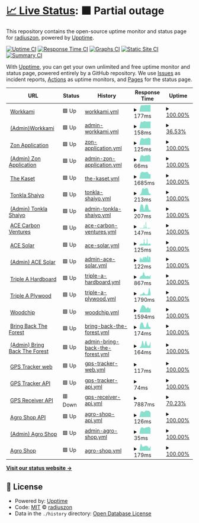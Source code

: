# [📈 Live Status](https://radiuszon.github.io/upptime/): <!--live status--> **🟧 Partial outage**

This repository contains the open-source uptime monitor and status page for [radiuszon](https://radiuszon.github.io/upptime/), powered by [Upptime](https://github.com/upptime/upptime).

[![Uptime CI](https://github.com/radiuszon/upptime/workflows/Uptime%20CI/badge.svg)](https://github.com/radiuszon/upptime/actions?query=workflow%3A%22Uptime+CI%22)
[![Response Time CI](https://github.com/radiuszon/upptime/workflows/Response%20Time%20CI/badge.svg)](https://github.com/radiuszon/upptime/actions?query=workflow%3A%22Response+Time+CI%22)
[![Graphs CI](https://github.com/radiuszon/upptime/workflows/Graphs%20CI/badge.svg)](https://github.com/radiuszon/upptime/actions?query=workflow%3A%22Graphs+CI%22)
[![Static Site CI](https://github.com/radiuszon/upptime/workflows/Static%20Site%20CI/badge.svg)](https://github.com/radiuszon/upptime/actions?query=workflow%3A%22Static+Site+CI%22)
[![Summary CI](https://github.com/radiuszon/upptime/workflows/Summary%20CI/badge.svg)](https://github.com/radiuszon/upptime/actions?query=workflow%3A%22Summary+CI%22)

With [Upptime](https://upptime.js.org), you can get your own unlimited and free uptime monitor and status page, powered entirely by a GitHub repository. We use [Issues](https://github.com/radiuszon/upptime/issues) as incident reports, [Actions](https://github.com/radiuszon/upptime/actions) as uptime monitors, and [Pages](https://demo.upptime.js.org) for the status page.

<!--start: status pages-->
<!-- This summary is generated by Upptime (https://github.com/upptime/upptime) -->
<!-- Do not edit this manually, your changes will be overwritten -->
<!-- prettier-ignore -->
| URL | Status | History | Response Time | Uptime |
| --- | ------ | ------- | ------------- | ------ |
| <img alt="" src="https://www.workkami.com/favicon.ico" height="13"> [Workkami](https://www.workkami.com) | 🟩 Up | [workkami.yml](https://github.com/radiuszon/upptime/commits/HEAD/history/workkami.yml) | <details><summary><img alt="Response time graph" src="./graphs/workkami/response-time-week.png" height="20"> 177ms</summary><br><a href="https://radiuszon.github.io/upptime/history/workkami"><img alt="Response time 308" src="https://img.shields.io/endpoint?url=https%3A%2F%2Fraw.githubusercontent.com%2Fradiuszon%2Fupptime%2FHEAD%2Fapi%2Fworkkami%2Fresponse-time.json"></a><br><a href="https://radiuszon.github.io/upptime/history/workkami"><img alt="24-hour response time 213" src="https://img.shields.io/endpoint?url=https%3A%2F%2Fraw.githubusercontent.com%2Fradiuszon%2Fupptime%2FHEAD%2Fapi%2Fworkkami%2Fresponse-time-day.json"></a><br><a href="https://radiuszon.github.io/upptime/history/workkami"><img alt="7-day response time 177" src="https://img.shields.io/endpoint?url=https%3A%2F%2Fraw.githubusercontent.com%2Fradiuszon%2Fupptime%2FHEAD%2Fapi%2Fworkkami%2Fresponse-time-week.json"></a><br><a href="https://radiuszon.github.io/upptime/history/workkami"><img alt="30-day response time 461" src="https://img.shields.io/endpoint?url=https%3A%2F%2Fraw.githubusercontent.com%2Fradiuszon%2Fupptime%2FHEAD%2Fapi%2Fworkkami%2Fresponse-time-month.json"></a><br><a href="https://radiuszon.github.io/upptime/history/workkami"><img alt="1-year response time 307" src="https://img.shields.io/endpoint?url=https%3A%2F%2Fraw.githubusercontent.com%2Fradiuszon%2Fupptime%2FHEAD%2Fapi%2Fworkkami%2Fresponse-time-year.json"></a></details> | <details><summary><a href="https://radiuszon.github.io/upptime/history/workkami">100.00%</a></summary><a href="https://radiuszon.github.io/upptime/history/workkami"><img alt="All-time uptime 99.96%" src="https://img.shields.io/endpoint?url=https%3A%2F%2Fraw.githubusercontent.com%2Fradiuszon%2Fupptime%2FHEAD%2Fapi%2Fworkkami%2Fuptime.json"></a><br><a href="https://radiuszon.github.io/upptime/history/workkami"><img alt="24-hour uptime 100.00%" src="https://img.shields.io/endpoint?url=https%3A%2F%2Fraw.githubusercontent.com%2Fradiuszon%2Fupptime%2FHEAD%2Fapi%2Fworkkami%2Fuptime-day.json"></a><br><a href="https://radiuszon.github.io/upptime/history/workkami"><img alt="7-day uptime 100.00%" src="https://img.shields.io/endpoint?url=https%3A%2F%2Fraw.githubusercontent.com%2Fradiuszon%2Fupptime%2FHEAD%2Fapi%2Fworkkami%2Fuptime-week.json"></a><br><a href="https://radiuszon.github.io/upptime/history/workkami"><img alt="30-day uptime 99.46%" src="https://img.shields.io/endpoint?url=https%3A%2F%2Fraw.githubusercontent.com%2Fradiuszon%2Fupptime%2FHEAD%2Fapi%2Fworkkami%2Fuptime-month.json"></a><br><a href="https://radiuszon.github.io/upptime/history/workkami"><img alt="1-year uptime 99.95%" src="https://img.shields.io/endpoint?url=https%3A%2F%2Fraw.githubusercontent.com%2Fradiuszon%2Fupptime%2FHEAD%2Fapi%2Fworkkami%2Fuptime-year.json"></a></details>
| <img alt="" src="http://www.google.com/s2/favicons?domain=https://admin.workkami.com" height="13"> [(Admin)Workkami](https://admin.workkami.com) | 🟩 Up | [admin-workkami.yml](https://github.com/radiuszon/upptime/commits/HEAD/history/admin-workkami.yml) | <details><summary><img alt="Response time graph" src="./graphs/admin-workkami/response-time-week.png" height="20"> 158ms</summary><br><a href="https://radiuszon.github.io/upptime/history/admin-workkami"><img alt="Response time 256" src="https://img.shields.io/endpoint?url=https%3A%2F%2Fraw.githubusercontent.com%2Fradiuszon%2Fupptime%2FHEAD%2Fapi%2Fadmin-workkami%2Fresponse-time.json"></a><br><a href="https://radiuszon.github.io/upptime/history/admin-workkami"><img alt="24-hour response time 119" src="https://img.shields.io/endpoint?url=https%3A%2F%2Fraw.githubusercontent.com%2Fradiuszon%2Fupptime%2FHEAD%2Fapi%2Fadmin-workkami%2Fresponse-time-day.json"></a><br><a href="https://radiuszon.github.io/upptime/history/admin-workkami"><img alt="7-day response time 158" src="https://img.shields.io/endpoint?url=https%3A%2F%2Fraw.githubusercontent.com%2Fradiuszon%2Fupptime%2FHEAD%2Fapi%2Fadmin-workkami%2Fresponse-time-week.json"></a><br><a href="https://radiuszon.github.io/upptime/history/admin-workkami"><img alt="30-day response time 688" src="https://img.shields.io/endpoint?url=https%3A%2F%2Fraw.githubusercontent.com%2Fradiuszon%2Fupptime%2FHEAD%2Fapi%2Fadmin-workkami%2Fresponse-time-month.json"></a><br><a href="https://radiuszon.github.io/upptime/history/admin-workkami"><img alt="1-year response time 256" src="https://img.shields.io/endpoint?url=https%3A%2F%2Fraw.githubusercontent.com%2Fradiuszon%2Fupptime%2FHEAD%2Fapi%2Fadmin-workkami%2Fresponse-time-year.json"></a></details> | <details><summary><a href="https://radiuszon.github.io/upptime/history/admin-workkami">36.53%</a></summary><a href="https://radiuszon.github.io/upptime/history/admin-workkami"><img alt="All-time uptime 92.94%" src="https://img.shields.io/endpoint?url=https%3A%2F%2Fraw.githubusercontent.com%2Fradiuszon%2Fupptime%2FHEAD%2Fapi%2Fadmin-workkami%2Fuptime.json"></a><br><a href="https://radiuszon.github.io/upptime/history/admin-workkami"><img alt="24-hour uptime 100.00%" src="https://img.shields.io/endpoint?url=https%3A%2F%2Fraw.githubusercontent.com%2Fradiuszon%2Fupptime%2FHEAD%2Fapi%2Fadmin-workkami%2Fuptime-day.json"></a><br><a href="https://radiuszon.github.io/upptime/history/admin-workkami"><img alt="7-day uptime 36.53%" src="https://img.shields.io/endpoint?url=https%3A%2F%2Fraw.githubusercontent.com%2Fradiuszon%2Fupptime%2FHEAD%2Fapi%2Fadmin-workkami%2Fuptime-week.json"></a><br><a href="https://radiuszon.github.io/upptime/history/admin-workkami"><img alt="30-day uptime 57.40%" src="https://img.shields.io/endpoint?url=https%3A%2F%2Fraw.githubusercontent.com%2Fradiuszon%2Fupptime%2FHEAD%2Fapi%2Fadmin-workkami%2Fuptime-month.json"></a><br><a href="https://radiuszon.github.io/upptime/history/admin-workkami"><img alt="1-year uptime 92.94%" src="https://img.shields.io/endpoint?url=https%3A%2F%2Fraw.githubusercontent.com%2Fradiuszon%2Fupptime%2FHEAD%2Fapi%2Fadmin-workkami%2Fuptime-year.json"></a></details>
| <img alt="" src="https://www.zonapplication.com/favicon.ico" height="13"> [Zon Application](https://www.zonapplication.com) | 🟩 Up | [zon-application.yml](https://github.com/radiuszon/upptime/commits/HEAD/history/zon-application.yml) | <details><summary><img alt="Response time graph" src="./graphs/zon-application/response-time-week.png" height="20"> 125ms</summary><br><a href="https://radiuszon.github.io/upptime/history/zon-application"><img alt="Response time 620" src="https://img.shields.io/endpoint?url=https%3A%2F%2Fraw.githubusercontent.com%2Fradiuszon%2Fupptime%2FHEAD%2Fapi%2Fzon-application%2Fresponse-time.json"></a><br><a href="https://radiuszon.github.io/upptime/history/zon-application"><img alt="24-hour response time 124" src="https://img.shields.io/endpoint?url=https%3A%2F%2Fraw.githubusercontent.com%2Fradiuszon%2Fupptime%2FHEAD%2Fapi%2Fzon-application%2Fresponse-time-day.json"></a><br><a href="https://radiuszon.github.io/upptime/history/zon-application"><img alt="7-day response time 125" src="https://img.shields.io/endpoint?url=https%3A%2F%2Fraw.githubusercontent.com%2Fradiuszon%2Fupptime%2FHEAD%2Fapi%2Fzon-application%2Fresponse-time-week.json"></a><br><a href="https://radiuszon.github.io/upptime/history/zon-application"><img alt="30-day response time 127" src="https://img.shields.io/endpoint?url=https%3A%2F%2Fraw.githubusercontent.com%2Fradiuszon%2Fupptime%2FHEAD%2Fapi%2Fzon-application%2Fresponse-time-month.json"></a><br><a href="https://radiuszon.github.io/upptime/history/zon-application"><img alt="1-year response time 590" src="https://img.shields.io/endpoint?url=https%3A%2F%2Fraw.githubusercontent.com%2Fradiuszon%2Fupptime%2FHEAD%2Fapi%2Fzon-application%2Fresponse-time-year.json"></a></details> | <details><summary><a href="https://radiuszon.github.io/upptime/history/zon-application">100.00%</a></summary><a href="https://radiuszon.github.io/upptime/history/zon-application"><img alt="All-time uptime 98.20%" src="https://img.shields.io/endpoint?url=https%3A%2F%2Fraw.githubusercontent.com%2Fradiuszon%2Fupptime%2FHEAD%2Fapi%2Fzon-application%2Fuptime.json"></a><br><a href="https://radiuszon.github.io/upptime/history/zon-application"><img alt="24-hour uptime 100.00%" src="https://img.shields.io/endpoint?url=https%3A%2F%2Fraw.githubusercontent.com%2Fradiuszon%2Fupptime%2FHEAD%2Fapi%2Fzon-application%2Fuptime-day.json"></a><br><a href="https://radiuszon.github.io/upptime/history/zon-application"><img alt="7-day uptime 100.00%" src="https://img.shields.io/endpoint?url=https%3A%2F%2Fraw.githubusercontent.com%2Fradiuszon%2Fupptime%2FHEAD%2Fapi%2Fzon-application%2Fuptime-week.json"></a><br><a href="https://radiuszon.github.io/upptime/history/zon-application"><img alt="30-day uptime 100.00%" src="https://img.shields.io/endpoint?url=https%3A%2F%2Fraw.githubusercontent.com%2Fradiuszon%2Fupptime%2FHEAD%2Fapi%2Fzon-application%2Fuptime-month.json"></a><br><a href="https://radiuszon.github.io/upptime/history/zon-application"><img alt="1-year uptime 98.08%" src="https://img.shields.io/endpoint?url=https%3A%2F%2Fraw.githubusercontent.com%2Fradiuszon%2Fupptime%2FHEAD%2Fapi%2Fzon-application%2Fuptime-year.json"></a></details>
| <img alt="" src="http://www.google.com/s2/favicons?domain=https://www.zonapplication.com//admin" height="13"> [(Admin) Zon Application](https://www.zonapplication.com/admin) | 🟩 Up | [admin-zon-application.yml](https://github.com/radiuszon/upptime/commits/HEAD/history/admin-zon-application.yml) | <details><summary><img alt="Response time graph" src="./graphs/admin-zon-application/response-time-week.png" height="20"> 66ms</summary><br><a href="https://radiuszon.github.io/upptime/history/admin-zon-application"><img alt="Response time 181" src="https://img.shields.io/endpoint?url=https%3A%2F%2Fraw.githubusercontent.com%2Fradiuszon%2Fupptime%2FHEAD%2Fapi%2Fadmin-zon-application%2Fresponse-time.json"></a><br><a href="https://radiuszon.github.io/upptime/history/admin-zon-application"><img alt="24-hour response time 65" src="https://img.shields.io/endpoint?url=https%3A%2F%2Fraw.githubusercontent.com%2Fradiuszon%2Fupptime%2FHEAD%2Fapi%2Fadmin-zon-application%2Fresponse-time-day.json"></a><br><a href="https://radiuszon.github.io/upptime/history/admin-zon-application"><img alt="7-day response time 66" src="https://img.shields.io/endpoint?url=https%3A%2F%2Fraw.githubusercontent.com%2Fradiuszon%2Fupptime%2FHEAD%2Fapi%2Fadmin-zon-application%2Fresponse-time-week.json"></a><br><a href="https://radiuszon.github.io/upptime/history/admin-zon-application"><img alt="30-day response time 68" src="https://img.shields.io/endpoint?url=https%3A%2F%2Fraw.githubusercontent.com%2Fradiuszon%2Fupptime%2FHEAD%2Fapi%2Fadmin-zon-application%2Fresponse-time-month.json"></a><br><a href="https://radiuszon.github.io/upptime/history/admin-zon-application"><img alt="1-year response time 181" src="https://img.shields.io/endpoint?url=https%3A%2F%2Fraw.githubusercontent.com%2Fradiuszon%2Fupptime%2FHEAD%2Fapi%2Fadmin-zon-application%2Fresponse-time-year.json"></a></details> | <details><summary><a href="https://radiuszon.github.io/upptime/history/admin-zon-application">100.00%</a></summary><a href="https://radiuszon.github.io/upptime/history/admin-zon-application"><img alt="All-time uptime 99.99%" src="https://img.shields.io/endpoint?url=https%3A%2F%2Fraw.githubusercontent.com%2Fradiuszon%2Fupptime%2FHEAD%2Fapi%2Fadmin-zon-application%2Fuptime.json"></a><br><a href="https://radiuszon.github.io/upptime/history/admin-zon-application"><img alt="24-hour uptime 100.00%" src="https://img.shields.io/endpoint?url=https%3A%2F%2Fraw.githubusercontent.com%2Fradiuszon%2Fupptime%2FHEAD%2Fapi%2Fadmin-zon-application%2Fuptime-day.json"></a><br><a href="https://radiuszon.github.io/upptime/history/admin-zon-application"><img alt="7-day uptime 100.00%" src="https://img.shields.io/endpoint?url=https%3A%2F%2Fraw.githubusercontent.com%2Fradiuszon%2Fupptime%2FHEAD%2Fapi%2Fadmin-zon-application%2Fuptime-week.json"></a><br><a href="https://radiuszon.github.io/upptime/history/admin-zon-application"><img alt="30-day uptime 100.00%" src="https://img.shields.io/endpoint?url=https%3A%2F%2Fraw.githubusercontent.com%2Fradiuszon%2Fupptime%2FHEAD%2Fapi%2Fadmin-zon-application%2Fuptime-month.json"></a><br><a href="https://radiuszon.github.io/upptime/history/admin-zon-application"><img alt="1-year uptime 99.99%" src="https://img.shields.io/endpoint?url=https%3A%2F%2Fraw.githubusercontent.com%2Fradiuszon%2Fupptime%2FHEAD%2Fapi%2Fadmin-zon-application%2Fuptime-year.json"></a></details>
| <img alt="" src="http://www.google.com/s2/favicons?domain=https://www.thekaset.com" height="13"> [The Kaset](https://www.thekaset.com) | 🟩 Up | [the-kaset.yml](https://github.com/radiuszon/upptime/commits/HEAD/history/the-kaset.yml) | <details><summary><img alt="Response time graph" src="./graphs/the-kaset/response-time-week.png" height="20"> 1685ms</summary><br><a href="https://radiuszon.github.io/upptime/history/the-kaset"><img alt="Response time 1227" src="https://img.shields.io/endpoint?url=https%3A%2F%2Fraw.githubusercontent.com%2Fradiuszon%2Fupptime%2FHEAD%2Fapi%2Fthe-kaset%2Fresponse-time.json"></a><br><a href="https://radiuszon.github.io/upptime/history/the-kaset"><img alt="24-hour response time 1592" src="https://img.shields.io/endpoint?url=https%3A%2F%2Fraw.githubusercontent.com%2Fradiuszon%2Fupptime%2FHEAD%2Fapi%2Fthe-kaset%2Fresponse-time-day.json"></a><br><a href="https://radiuszon.github.io/upptime/history/the-kaset"><img alt="7-day response time 1685" src="https://img.shields.io/endpoint?url=https%3A%2F%2Fraw.githubusercontent.com%2Fradiuszon%2Fupptime%2FHEAD%2Fapi%2Fthe-kaset%2Fresponse-time-week.json"></a><br><a href="https://radiuszon.github.io/upptime/history/the-kaset"><img alt="30-day response time 1781" src="https://img.shields.io/endpoint?url=https%3A%2F%2Fraw.githubusercontent.com%2Fradiuszon%2Fupptime%2FHEAD%2Fapi%2Fthe-kaset%2Fresponse-time-month.json"></a><br><a href="https://radiuszon.github.io/upptime/history/the-kaset"><img alt="1-year response time 1237" src="https://img.shields.io/endpoint?url=https%3A%2F%2Fraw.githubusercontent.com%2Fradiuszon%2Fupptime%2FHEAD%2Fapi%2Fthe-kaset%2Fresponse-time-year.json"></a></details> | <details><summary><a href="https://radiuszon.github.io/upptime/history/the-kaset">100.00%</a></summary><a href="https://radiuszon.github.io/upptime/history/the-kaset"><img alt="All-time uptime 100.00%" src="https://img.shields.io/endpoint?url=https%3A%2F%2Fraw.githubusercontent.com%2Fradiuszon%2Fupptime%2FHEAD%2Fapi%2Fthe-kaset%2Fuptime.json"></a><br><a href="https://radiuszon.github.io/upptime/history/the-kaset"><img alt="24-hour uptime 100.00%" src="https://img.shields.io/endpoint?url=https%3A%2F%2Fraw.githubusercontent.com%2Fradiuszon%2Fupptime%2FHEAD%2Fapi%2Fthe-kaset%2Fuptime-day.json"></a><br><a href="https://radiuszon.github.io/upptime/history/the-kaset"><img alt="7-day uptime 100.00%" src="https://img.shields.io/endpoint?url=https%3A%2F%2Fraw.githubusercontent.com%2Fradiuszon%2Fupptime%2FHEAD%2Fapi%2Fthe-kaset%2Fuptime-week.json"></a><br><a href="https://radiuszon.github.io/upptime/history/the-kaset"><img alt="30-day uptime 100.00%" src="https://img.shields.io/endpoint?url=https%3A%2F%2Fraw.githubusercontent.com%2Fradiuszon%2Fupptime%2FHEAD%2Fapi%2Fthe-kaset%2Fuptime-month.json"></a><br><a href="https://radiuszon.github.io/upptime/history/the-kaset"><img alt="1-year uptime 100.00%" src="https://img.shields.io/endpoint?url=https%3A%2F%2Fraw.githubusercontent.com%2Fradiuszon%2Fupptime%2FHEAD%2Fapi%2Fthe-kaset%2Fuptime-year.json"></a></details>
| <img alt="" src="https://www.tonklashaiyo.com/favicon.ico" height="13"> [Tonkla Shaiyo](https://www.tonklashaiyo.com) | 🟩 Up | [tonkla-shaiyo.yml](https://github.com/radiuszon/upptime/commits/HEAD/history/tonkla-shaiyo.yml) | <details><summary><img alt="Response time graph" src="./graphs/tonkla-shaiyo/response-time-week.png" height="20"> 213ms</summary><br><a href="https://radiuszon.github.io/upptime/history/tonkla-shaiyo"><img alt="Response time 432" src="https://img.shields.io/endpoint?url=https%3A%2F%2Fraw.githubusercontent.com%2Fradiuszon%2Fupptime%2FHEAD%2Fapi%2Ftonkla-shaiyo%2Fresponse-time.json"></a><br><a href="https://radiuszon.github.io/upptime/history/tonkla-shaiyo"><img alt="24-hour response time 174" src="https://img.shields.io/endpoint?url=https%3A%2F%2Fraw.githubusercontent.com%2Fradiuszon%2Fupptime%2FHEAD%2Fapi%2Ftonkla-shaiyo%2Fresponse-time-day.json"></a><br><a href="https://radiuszon.github.io/upptime/history/tonkla-shaiyo"><img alt="7-day response time 213" src="https://img.shields.io/endpoint?url=https%3A%2F%2Fraw.githubusercontent.com%2Fradiuszon%2Fupptime%2FHEAD%2Fapi%2Ftonkla-shaiyo%2Fresponse-time-week.json"></a><br><a href="https://radiuszon.github.io/upptime/history/tonkla-shaiyo"><img alt="30-day response time 195" src="https://img.shields.io/endpoint?url=https%3A%2F%2Fraw.githubusercontent.com%2Fradiuszon%2Fupptime%2FHEAD%2Fapi%2Ftonkla-shaiyo%2Fresponse-time-month.json"></a><br><a href="https://radiuszon.github.io/upptime/history/tonkla-shaiyo"><img alt="1-year response time 432" src="https://img.shields.io/endpoint?url=https%3A%2F%2Fraw.githubusercontent.com%2Fradiuszon%2Fupptime%2FHEAD%2Fapi%2Ftonkla-shaiyo%2Fresponse-time-year.json"></a></details> | <details><summary><a href="https://radiuszon.github.io/upptime/history/tonkla-shaiyo">100.00%</a></summary><a href="https://radiuszon.github.io/upptime/history/tonkla-shaiyo"><img alt="All-time uptime 100.00%" src="https://img.shields.io/endpoint?url=https%3A%2F%2Fraw.githubusercontent.com%2Fradiuszon%2Fupptime%2FHEAD%2Fapi%2Ftonkla-shaiyo%2Fuptime.json"></a><br><a href="https://radiuszon.github.io/upptime/history/tonkla-shaiyo"><img alt="24-hour uptime 100.00%" src="https://img.shields.io/endpoint?url=https%3A%2F%2Fraw.githubusercontent.com%2Fradiuszon%2Fupptime%2FHEAD%2Fapi%2Ftonkla-shaiyo%2Fuptime-day.json"></a><br><a href="https://radiuszon.github.io/upptime/history/tonkla-shaiyo"><img alt="7-day uptime 100.00%" src="https://img.shields.io/endpoint?url=https%3A%2F%2Fraw.githubusercontent.com%2Fradiuszon%2Fupptime%2FHEAD%2Fapi%2Ftonkla-shaiyo%2Fuptime-week.json"></a><br><a href="https://radiuszon.github.io/upptime/history/tonkla-shaiyo"><img alt="30-day uptime 100.00%" src="https://img.shields.io/endpoint?url=https%3A%2F%2Fraw.githubusercontent.com%2Fradiuszon%2Fupptime%2FHEAD%2Fapi%2Ftonkla-shaiyo%2Fuptime-month.json"></a><br><a href="https://radiuszon.github.io/upptime/history/tonkla-shaiyo"><img alt="1-year uptime 100.00%" src="https://img.shields.io/endpoint?url=https%3A%2F%2Fraw.githubusercontent.com%2Fradiuszon%2Fupptime%2FHEAD%2Fapi%2Ftonkla-shaiyo%2Fuptime-year.json"></a></details>
| <img alt="" src="http://www.google.com/s2/favicons?domain=https://admin.tonklashaiyo.com/admin/login" height="13"> [(Admin) Tonkla Shaiyo](https://admin.tonklashaiyo.com/admin/login) | 🟩 Up | [admin-tonkla-shaiyo.yml](https://github.com/radiuszon/upptime/commits/HEAD/history/admin-tonkla-shaiyo.yml) | <details><summary><img alt="Response time graph" src="./graphs/admin-tonkla-shaiyo/response-time-week.png" height="20"> 207ms</summary><br><a href="https://radiuszon.github.io/upptime/history/admin-tonkla-shaiyo"><img alt="Response time 407" src="https://img.shields.io/endpoint?url=https%3A%2F%2Fraw.githubusercontent.com%2Fradiuszon%2Fupptime%2FHEAD%2Fapi%2Fadmin-tonkla-shaiyo%2Fresponse-time.json"></a><br><a href="https://radiuszon.github.io/upptime/history/admin-tonkla-shaiyo"><img alt="24-hour response time 171" src="https://img.shields.io/endpoint?url=https%3A%2F%2Fraw.githubusercontent.com%2Fradiuszon%2Fupptime%2FHEAD%2Fapi%2Fadmin-tonkla-shaiyo%2Fresponse-time-day.json"></a><br><a href="https://radiuszon.github.io/upptime/history/admin-tonkla-shaiyo"><img alt="7-day response time 207" src="https://img.shields.io/endpoint?url=https%3A%2F%2Fraw.githubusercontent.com%2Fradiuszon%2Fupptime%2FHEAD%2Fapi%2Fadmin-tonkla-shaiyo%2Fresponse-time-week.json"></a><br><a href="https://radiuszon.github.io/upptime/history/admin-tonkla-shaiyo"><img alt="30-day response time 193" src="https://img.shields.io/endpoint?url=https%3A%2F%2Fraw.githubusercontent.com%2Fradiuszon%2Fupptime%2FHEAD%2Fapi%2Fadmin-tonkla-shaiyo%2Fresponse-time-month.json"></a><br><a href="https://radiuszon.github.io/upptime/history/admin-tonkla-shaiyo"><img alt="1-year response time 407" src="https://img.shields.io/endpoint?url=https%3A%2F%2Fraw.githubusercontent.com%2Fradiuszon%2Fupptime%2FHEAD%2Fapi%2Fadmin-tonkla-shaiyo%2Fresponse-time-year.json"></a></details> | <details><summary><a href="https://radiuszon.github.io/upptime/history/admin-tonkla-shaiyo">100.00%</a></summary><a href="https://radiuszon.github.io/upptime/history/admin-tonkla-shaiyo"><img alt="All-time uptime 100.00%" src="https://img.shields.io/endpoint?url=https%3A%2F%2Fraw.githubusercontent.com%2Fradiuszon%2Fupptime%2FHEAD%2Fapi%2Fadmin-tonkla-shaiyo%2Fuptime.json"></a><br><a href="https://radiuszon.github.io/upptime/history/admin-tonkla-shaiyo"><img alt="24-hour uptime 100.00%" src="https://img.shields.io/endpoint?url=https%3A%2F%2Fraw.githubusercontent.com%2Fradiuszon%2Fupptime%2FHEAD%2Fapi%2Fadmin-tonkla-shaiyo%2Fuptime-day.json"></a><br><a href="https://radiuszon.github.io/upptime/history/admin-tonkla-shaiyo"><img alt="7-day uptime 100.00%" src="https://img.shields.io/endpoint?url=https%3A%2F%2Fraw.githubusercontent.com%2Fradiuszon%2Fupptime%2FHEAD%2Fapi%2Fadmin-tonkla-shaiyo%2Fuptime-week.json"></a><br><a href="https://radiuszon.github.io/upptime/history/admin-tonkla-shaiyo"><img alt="30-day uptime 100.00%" src="https://img.shields.io/endpoint?url=https%3A%2F%2Fraw.githubusercontent.com%2Fradiuszon%2Fupptime%2FHEAD%2Fapi%2Fadmin-tonkla-shaiyo%2Fuptime-month.json"></a><br><a href="https://radiuszon.github.io/upptime/history/admin-tonkla-shaiyo"><img alt="1-year uptime 100.00%" src="https://img.shields.io/endpoint?url=https%3A%2F%2Fraw.githubusercontent.com%2Fradiuszon%2Fupptime%2FHEAD%2Fapi%2Fadmin-tonkla-shaiyo%2Fuptime-year.json"></a></details>
| <img alt="" src="http://www.google.com/s2/favicons?domain=https://www.acecarbonventures.com" height="13"> [ACE Carbon Ventures](https://www.acecarbonventures.com) | 🟩 Up | [ace-carbon-ventures.yml](https://github.com/radiuszon/upptime/commits/HEAD/history/ace-carbon-ventures.yml) | <details><summary><img alt="Response time graph" src="./graphs/ace-carbon-ventures/response-time-week.png" height="20"> 147ms</summary><br><a href="https://radiuszon.github.io/upptime/history/ace-carbon-ventures"><img alt="Response time 613" src="https://img.shields.io/endpoint?url=https%3A%2F%2Fraw.githubusercontent.com%2Fradiuszon%2Fupptime%2FHEAD%2Fapi%2Face-carbon-ventures%2Fresponse-time.json"></a><br><a href="https://radiuszon.github.io/upptime/history/ace-carbon-ventures"><img alt="24-hour response time 173" src="https://img.shields.io/endpoint?url=https%3A%2F%2Fraw.githubusercontent.com%2Fradiuszon%2Fupptime%2FHEAD%2Fapi%2Face-carbon-ventures%2Fresponse-time-day.json"></a><br><a href="https://radiuszon.github.io/upptime/history/ace-carbon-ventures"><img alt="7-day response time 147" src="https://img.shields.io/endpoint?url=https%3A%2F%2Fraw.githubusercontent.com%2Fradiuszon%2Fupptime%2FHEAD%2Fapi%2Face-carbon-ventures%2Fresponse-time-week.json"></a><br><a href="https://radiuszon.github.io/upptime/history/ace-carbon-ventures"><img alt="30-day response time 149" src="https://img.shields.io/endpoint?url=https%3A%2F%2Fraw.githubusercontent.com%2Fradiuszon%2Fupptime%2FHEAD%2Fapi%2Face-carbon-ventures%2Fresponse-time-month.json"></a><br><a href="https://radiuszon.github.io/upptime/history/ace-carbon-ventures"><img alt="1-year response time 613" src="https://img.shields.io/endpoint?url=https%3A%2F%2Fraw.githubusercontent.com%2Fradiuszon%2Fupptime%2FHEAD%2Fapi%2Face-carbon-ventures%2Fresponse-time-year.json"></a></details> | <details><summary><a href="https://radiuszon.github.io/upptime/history/ace-carbon-ventures">100.00%</a></summary><a href="https://radiuszon.github.io/upptime/history/ace-carbon-ventures"><img alt="All-time uptime 99.97%" src="https://img.shields.io/endpoint?url=https%3A%2F%2Fraw.githubusercontent.com%2Fradiuszon%2Fupptime%2FHEAD%2Fapi%2Face-carbon-ventures%2Fuptime.json"></a><br><a href="https://radiuszon.github.io/upptime/history/ace-carbon-ventures"><img alt="24-hour uptime 100.00%" src="https://img.shields.io/endpoint?url=https%3A%2F%2Fraw.githubusercontent.com%2Fradiuszon%2Fupptime%2FHEAD%2Fapi%2Face-carbon-ventures%2Fuptime-day.json"></a><br><a href="https://radiuszon.github.io/upptime/history/ace-carbon-ventures"><img alt="7-day uptime 100.00%" src="https://img.shields.io/endpoint?url=https%3A%2F%2Fraw.githubusercontent.com%2Fradiuszon%2Fupptime%2FHEAD%2Fapi%2Face-carbon-ventures%2Fuptime-week.json"></a><br><a href="https://radiuszon.github.io/upptime/history/ace-carbon-ventures"><img alt="30-day uptime 100.00%" src="https://img.shields.io/endpoint?url=https%3A%2F%2Fraw.githubusercontent.com%2Fradiuszon%2Fupptime%2FHEAD%2Fapi%2Face-carbon-ventures%2Fuptime-month.json"></a><br><a href="https://radiuszon.github.io/upptime/history/ace-carbon-ventures"><img alt="1-year uptime 99.97%" src="https://img.shields.io/endpoint?url=https%3A%2F%2Fraw.githubusercontent.com%2Fradiuszon%2Fupptime%2FHEAD%2Fapi%2Face-carbon-ventures%2Fuptime-year.json"></a></details>
| <img alt="" src="http://www.google.com/s2/favicons?domain=https://www.acesolar.co.th" height="13"> [ACE Solar](https://www.acesolar.co.th) | 🟩 Up | [ace-solar.yml](https://github.com/radiuszon/upptime/commits/HEAD/history/ace-solar.yml) | <details><summary><img alt="Response time graph" src="./graphs/ace-solar/response-time-week.png" height="20"> 125ms</summary><br><a href="https://radiuszon.github.io/upptime/history/ace-solar"><img alt="Response time 498" src="https://img.shields.io/endpoint?url=https%3A%2F%2Fraw.githubusercontent.com%2Fradiuszon%2Fupptime%2FHEAD%2Fapi%2Face-solar%2Fresponse-time.json"></a><br><a href="https://radiuszon.github.io/upptime/history/ace-solar"><img alt="24-hour response time 120" src="https://img.shields.io/endpoint?url=https%3A%2F%2Fraw.githubusercontent.com%2Fradiuszon%2Fupptime%2FHEAD%2Fapi%2Face-solar%2Fresponse-time-day.json"></a><br><a href="https://radiuszon.github.io/upptime/history/ace-solar"><img alt="7-day response time 125" src="https://img.shields.io/endpoint?url=https%3A%2F%2Fraw.githubusercontent.com%2Fradiuszon%2Fupptime%2FHEAD%2Fapi%2Face-solar%2Fresponse-time-week.json"></a><br><a href="https://radiuszon.github.io/upptime/history/ace-solar"><img alt="30-day response time 126" src="https://img.shields.io/endpoint?url=https%3A%2F%2Fraw.githubusercontent.com%2Fradiuszon%2Fupptime%2FHEAD%2Fapi%2Face-solar%2Fresponse-time-month.json"></a><br><a href="https://radiuszon.github.io/upptime/history/ace-solar"><img alt="1-year response time 498" src="https://img.shields.io/endpoint?url=https%3A%2F%2Fraw.githubusercontent.com%2Fradiuszon%2Fupptime%2FHEAD%2Fapi%2Face-solar%2Fresponse-time-year.json"></a></details> | <details><summary><a href="https://radiuszon.github.io/upptime/history/ace-solar">100.00%</a></summary><a href="https://radiuszon.github.io/upptime/history/ace-solar"><img alt="All-time uptime 99.99%" src="https://img.shields.io/endpoint?url=https%3A%2F%2Fraw.githubusercontent.com%2Fradiuszon%2Fupptime%2FHEAD%2Fapi%2Face-solar%2Fuptime.json"></a><br><a href="https://radiuszon.github.io/upptime/history/ace-solar"><img alt="24-hour uptime 100.00%" src="https://img.shields.io/endpoint?url=https%3A%2F%2Fraw.githubusercontent.com%2Fradiuszon%2Fupptime%2FHEAD%2Fapi%2Face-solar%2Fuptime-day.json"></a><br><a href="https://radiuszon.github.io/upptime/history/ace-solar"><img alt="7-day uptime 100.00%" src="https://img.shields.io/endpoint?url=https%3A%2F%2Fraw.githubusercontent.com%2Fradiuszon%2Fupptime%2FHEAD%2Fapi%2Face-solar%2Fuptime-week.json"></a><br><a href="https://radiuszon.github.io/upptime/history/ace-solar"><img alt="30-day uptime 100.00%" src="https://img.shields.io/endpoint?url=https%3A%2F%2Fraw.githubusercontent.com%2Fradiuszon%2Fupptime%2FHEAD%2Fapi%2Face-solar%2Fuptime-month.json"></a><br><a href="https://radiuszon.github.io/upptime/history/ace-solar"><img alt="1-year uptime 99.99%" src="https://img.shields.io/endpoint?url=https%3A%2F%2Fraw.githubusercontent.com%2Fradiuszon%2Fupptime%2FHEAD%2Fapi%2Face-solar%2Fuptime-year.json"></a></details>
| <img alt="" src="http://www.google.com/s2/favicons?domain=https://admin.acesolar.co.th" height="13"> [(Admin) ACE Solar](https://admin.acesolar.co.th) | 🟩 Up | [admin-ace-solar.yml](https://github.com/radiuszon/upptime/commits/HEAD/history/admin-ace-solar.yml) | <details><summary><img alt="Response time graph" src="./graphs/admin-ace-solar/response-time-week.png" height="20"> 122ms</summary><br><a href="https://radiuszon.github.io/upptime/history/admin-ace-solar"><img alt="Response time 440" src="https://img.shields.io/endpoint?url=https%3A%2F%2Fraw.githubusercontent.com%2Fradiuszon%2Fupptime%2FHEAD%2Fapi%2Fadmin-ace-solar%2Fresponse-time.json"></a><br><a href="https://radiuszon.github.io/upptime/history/admin-ace-solar"><img alt="24-hour response time 122" src="https://img.shields.io/endpoint?url=https%3A%2F%2Fraw.githubusercontent.com%2Fradiuszon%2Fupptime%2FHEAD%2Fapi%2Fadmin-ace-solar%2Fresponse-time-day.json"></a><br><a href="https://radiuszon.github.io/upptime/history/admin-ace-solar"><img alt="7-day response time 122" src="https://img.shields.io/endpoint?url=https%3A%2F%2Fraw.githubusercontent.com%2Fradiuszon%2Fupptime%2FHEAD%2Fapi%2Fadmin-ace-solar%2Fresponse-time-week.json"></a><br><a href="https://radiuszon.github.io/upptime/history/admin-ace-solar"><img alt="30-day response time 121" src="https://img.shields.io/endpoint?url=https%3A%2F%2Fraw.githubusercontent.com%2Fradiuszon%2Fupptime%2FHEAD%2Fapi%2Fadmin-ace-solar%2Fresponse-time-month.json"></a><br><a href="https://radiuszon.github.io/upptime/history/admin-ace-solar"><img alt="1-year response time 440" src="https://img.shields.io/endpoint?url=https%3A%2F%2Fraw.githubusercontent.com%2Fradiuszon%2Fupptime%2FHEAD%2Fapi%2Fadmin-ace-solar%2Fresponse-time-year.json"></a></details> | <details><summary><a href="https://radiuszon.github.io/upptime/history/admin-ace-solar">100.00%</a></summary><a href="https://radiuszon.github.io/upptime/history/admin-ace-solar"><img alt="All-time uptime 99.99%" src="https://img.shields.io/endpoint?url=https%3A%2F%2Fraw.githubusercontent.com%2Fradiuszon%2Fupptime%2FHEAD%2Fapi%2Fadmin-ace-solar%2Fuptime.json"></a><br><a href="https://radiuszon.github.io/upptime/history/admin-ace-solar"><img alt="24-hour uptime 100.00%" src="https://img.shields.io/endpoint?url=https%3A%2F%2Fraw.githubusercontent.com%2Fradiuszon%2Fupptime%2FHEAD%2Fapi%2Fadmin-ace-solar%2Fuptime-day.json"></a><br><a href="https://radiuszon.github.io/upptime/history/admin-ace-solar"><img alt="7-day uptime 100.00%" src="https://img.shields.io/endpoint?url=https%3A%2F%2Fraw.githubusercontent.com%2Fradiuszon%2Fupptime%2FHEAD%2Fapi%2Fadmin-ace-solar%2Fuptime-week.json"></a><br><a href="https://radiuszon.github.io/upptime/history/admin-ace-solar"><img alt="30-day uptime 100.00%" src="https://img.shields.io/endpoint?url=https%3A%2F%2Fraw.githubusercontent.com%2Fradiuszon%2Fupptime%2FHEAD%2Fapi%2Fadmin-ace-solar%2Fuptime-month.json"></a><br><a href="https://radiuszon.github.io/upptime/history/admin-ace-solar"><img alt="1-year uptime 99.99%" src="https://img.shields.io/endpoint?url=https%3A%2F%2Fraw.githubusercontent.com%2Fradiuszon%2Fupptime%2FHEAD%2Fapi%2Fadmin-ace-solar%2Fuptime-year.json"></a></details>
| <img alt="" src="http://www.google.com/s2/favicons?domain=https://www.triplea-hardboard.com" height="13"> [Triple A Hardboard](https://www.triplea-hardboard.com) | 🟩 Up | [triple-a-hardboard.yml](https://github.com/radiuszon/upptime/commits/HEAD/history/triple-a-hardboard.yml) | <details><summary><img alt="Response time graph" src="./graphs/triple-a-hardboard/response-time-week.png" height="20"> 867ms</summary><br><a href="https://radiuszon.github.io/upptime/history/triple-a-hardboard"><img alt="Response time 833" src="https://img.shields.io/endpoint?url=https%3A%2F%2Fraw.githubusercontent.com%2Fradiuszon%2Fupptime%2FHEAD%2Fapi%2Ftriple-a-hardboard%2Fresponse-time.json"></a><br><a href="https://radiuszon.github.io/upptime/history/triple-a-hardboard"><img alt="24-hour response time 816" src="https://img.shields.io/endpoint?url=https%3A%2F%2Fraw.githubusercontent.com%2Fradiuszon%2Fupptime%2FHEAD%2Fapi%2Ftriple-a-hardboard%2Fresponse-time-day.json"></a><br><a href="https://radiuszon.github.io/upptime/history/triple-a-hardboard"><img alt="7-day response time 867" src="https://img.shields.io/endpoint?url=https%3A%2F%2Fraw.githubusercontent.com%2Fradiuszon%2Fupptime%2FHEAD%2Fapi%2Ftriple-a-hardboard%2Fresponse-time-week.json"></a><br><a href="https://radiuszon.github.io/upptime/history/triple-a-hardboard"><img alt="30-day response time 1289" src="https://img.shields.io/endpoint?url=https%3A%2F%2Fraw.githubusercontent.com%2Fradiuszon%2Fupptime%2FHEAD%2Fapi%2Ftriple-a-hardboard%2Fresponse-time-month.json"></a><br><a href="https://radiuszon.github.io/upptime/history/triple-a-hardboard"><img alt="1-year response time 833" src="https://img.shields.io/endpoint?url=https%3A%2F%2Fraw.githubusercontent.com%2Fradiuszon%2Fupptime%2FHEAD%2Fapi%2Ftriple-a-hardboard%2Fresponse-time-year.json"></a></details> | <details><summary><a href="https://radiuszon.github.io/upptime/history/triple-a-hardboard">100.00%</a></summary><a href="https://radiuszon.github.io/upptime/history/triple-a-hardboard"><img alt="All-time uptime 99.99%" src="https://img.shields.io/endpoint?url=https%3A%2F%2Fraw.githubusercontent.com%2Fradiuszon%2Fupptime%2FHEAD%2Fapi%2Ftriple-a-hardboard%2Fuptime.json"></a><br><a href="https://radiuszon.github.io/upptime/history/triple-a-hardboard"><img alt="24-hour uptime 100.00%" src="https://img.shields.io/endpoint?url=https%3A%2F%2Fraw.githubusercontent.com%2Fradiuszon%2Fupptime%2FHEAD%2Fapi%2Ftriple-a-hardboard%2Fuptime-day.json"></a><br><a href="https://radiuszon.github.io/upptime/history/triple-a-hardboard"><img alt="7-day uptime 100.00%" src="https://img.shields.io/endpoint?url=https%3A%2F%2Fraw.githubusercontent.com%2Fradiuszon%2Fupptime%2FHEAD%2Fapi%2Ftriple-a-hardboard%2Fuptime-week.json"></a><br><a href="https://radiuszon.github.io/upptime/history/triple-a-hardboard"><img alt="30-day uptime 100.00%" src="https://img.shields.io/endpoint?url=https%3A%2F%2Fraw.githubusercontent.com%2Fradiuszon%2Fupptime%2FHEAD%2Fapi%2Ftriple-a-hardboard%2Fuptime-month.json"></a><br><a href="https://radiuszon.github.io/upptime/history/triple-a-hardboard"><img alt="1-year uptime 99.99%" src="https://img.shields.io/endpoint?url=https%3A%2F%2Fraw.githubusercontent.com%2Fradiuszon%2Fupptime%2FHEAD%2Fapi%2Ftriple-a-hardboard%2Fuptime-year.json"></a></details>
| <img alt="" src="http://www.google.com/s2/favicons?domain=https://www.triplea-plywood.com" height="13"> [Triple A Plywood](https://www.triplea-plywood.com) | 🟩 Up | [triple-a-plywood.yml](https://github.com/radiuszon/upptime/commits/HEAD/history/triple-a-plywood.yml) | <details><summary><img alt="Response time graph" src="./graphs/triple-a-plywood/response-time-week.png" height="20"> 1790ms</summary><br><a href="https://radiuszon.github.io/upptime/history/triple-a-plywood"><img alt="Response time 1077" src="https://img.shields.io/endpoint?url=https%3A%2F%2Fraw.githubusercontent.com%2Fradiuszon%2Fupptime%2FHEAD%2Fapi%2Ftriple-a-plywood%2Fresponse-time.json"></a><br><a href="https://radiuszon.github.io/upptime/history/triple-a-plywood"><img alt="24-hour response time 1726" src="https://img.shields.io/endpoint?url=https%3A%2F%2Fraw.githubusercontent.com%2Fradiuszon%2Fupptime%2FHEAD%2Fapi%2Ftriple-a-plywood%2Fresponse-time-day.json"></a><br><a href="https://radiuszon.github.io/upptime/history/triple-a-plywood"><img alt="7-day response time 1790" src="https://img.shields.io/endpoint?url=https%3A%2F%2Fraw.githubusercontent.com%2Fradiuszon%2Fupptime%2FHEAD%2Fapi%2Ftriple-a-plywood%2Fresponse-time-week.json"></a><br><a href="https://radiuszon.github.io/upptime/history/triple-a-plywood"><img alt="30-day response time 1607" src="https://img.shields.io/endpoint?url=https%3A%2F%2Fraw.githubusercontent.com%2Fradiuszon%2Fupptime%2FHEAD%2Fapi%2Ftriple-a-plywood%2Fresponse-time-month.json"></a><br><a href="https://radiuszon.github.io/upptime/history/triple-a-plywood"><img alt="1-year response time 1077" src="https://img.shields.io/endpoint?url=https%3A%2F%2Fraw.githubusercontent.com%2Fradiuszon%2Fupptime%2FHEAD%2Fapi%2Ftriple-a-plywood%2Fresponse-time-year.json"></a></details> | <details><summary><a href="https://radiuszon.github.io/upptime/history/triple-a-plywood">100.00%</a></summary><a href="https://radiuszon.github.io/upptime/history/triple-a-plywood"><img alt="All-time uptime 96.46%" src="https://img.shields.io/endpoint?url=https%3A%2F%2Fraw.githubusercontent.com%2Fradiuszon%2Fupptime%2FHEAD%2Fapi%2Ftriple-a-plywood%2Fuptime.json"></a><br><a href="https://radiuszon.github.io/upptime/history/triple-a-plywood"><img alt="24-hour uptime 100.00%" src="https://img.shields.io/endpoint?url=https%3A%2F%2Fraw.githubusercontent.com%2Fradiuszon%2Fupptime%2FHEAD%2Fapi%2Ftriple-a-plywood%2Fuptime-day.json"></a><br><a href="https://radiuszon.github.io/upptime/history/triple-a-plywood"><img alt="7-day uptime 100.00%" src="https://img.shields.io/endpoint?url=https%3A%2F%2Fraw.githubusercontent.com%2Fradiuszon%2Fupptime%2FHEAD%2Fapi%2Ftriple-a-plywood%2Fuptime-week.json"></a><br><a href="https://radiuszon.github.io/upptime/history/triple-a-plywood"><img alt="30-day uptime 100.00%" src="https://img.shields.io/endpoint?url=https%3A%2F%2Fraw.githubusercontent.com%2Fradiuszon%2Fupptime%2FHEAD%2Fapi%2Ftriple-a-plywood%2Fuptime-month.json"></a><br><a href="https://radiuszon.github.io/upptime/history/triple-a-plywood"><img alt="1-year uptime 96.46%" src="https://img.shields.io/endpoint?url=https%3A%2F%2Fraw.githubusercontent.com%2Fradiuszon%2Fupptime%2FHEAD%2Fapi%2Ftriple-a-plywood%2Fuptime-year.json"></a></details>
| <img alt="" src="http://www.google.com/s2/favicons?domain=https://www.woodchip.saaa.co.th" height="13"> [Woodchip](https://www.woodchip.saaa.co.th) | 🟩 Up | [woodchip.yml](https://github.com/radiuszon/upptime/commits/HEAD/history/woodchip.yml) | <details><summary><img alt="Response time graph" src="./graphs/woodchip/response-time-week.png" height="20"> 1594ms</summary><br><a href="https://radiuszon.github.io/upptime/history/woodchip"><img alt="Response time 1469" src="https://img.shields.io/endpoint?url=https%3A%2F%2Fraw.githubusercontent.com%2Fradiuszon%2Fupptime%2FHEAD%2Fapi%2Fwoodchip%2Fresponse-time.json"></a><br><a href="https://radiuszon.github.io/upptime/history/woodchip"><img alt="24-hour response time 1493" src="https://img.shields.io/endpoint?url=https%3A%2F%2Fraw.githubusercontent.com%2Fradiuszon%2Fupptime%2FHEAD%2Fapi%2Fwoodchip%2Fresponse-time-day.json"></a><br><a href="https://radiuszon.github.io/upptime/history/woodchip"><img alt="7-day response time 1594" src="https://img.shields.io/endpoint?url=https%3A%2F%2Fraw.githubusercontent.com%2Fradiuszon%2Fupptime%2FHEAD%2Fapi%2Fwoodchip%2Fresponse-time-week.json"></a><br><a href="https://radiuszon.github.io/upptime/history/woodchip"><img alt="30-day response time 1650" src="https://img.shields.io/endpoint?url=https%3A%2F%2Fraw.githubusercontent.com%2Fradiuszon%2Fupptime%2FHEAD%2Fapi%2Fwoodchip%2Fresponse-time-month.json"></a><br><a href="https://radiuszon.github.io/upptime/history/woodchip"><img alt="1-year response time 1469" src="https://img.shields.io/endpoint?url=https%3A%2F%2Fraw.githubusercontent.com%2Fradiuszon%2Fupptime%2FHEAD%2Fapi%2Fwoodchip%2Fresponse-time-year.json"></a></details> | <details><summary><a href="https://radiuszon.github.io/upptime/history/woodchip">100.00%</a></summary><a href="https://radiuszon.github.io/upptime/history/woodchip"><img alt="All-time uptime 100.00%" src="https://img.shields.io/endpoint?url=https%3A%2F%2Fraw.githubusercontent.com%2Fradiuszon%2Fupptime%2FHEAD%2Fapi%2Fwoodchip%2Fuptime.json"></a><br><a href="https://radiuszon.github.io/upptime/history/woodchip"><img alt="24-hour uptime 100.00%" src="https://img.shields.io/endpoint?url=https%3A%2F%2Fraw.githubusercontent.com%2Fradiuszon%2Fupptime%2FHEAD%2Fapi%2Fwoodchip%2Fuptime-day.json"></a><br><a href="https://radiuszon.github.io/upptime/history/woodchip"><img alt="7-day uptime 100.00%" src="https://img.shields.io/endpoint?url=https%3A%2F%2Fraw.githubusercontent.com%2Fradiuszon%2Fupptime%2FHEAD%2Fapi%2Fwoodchip%2Fuptime-week.json"></a><br><a href="https://radiuszon.github.io/upptime/history/woodchip"><img alt="30-day uptime 100.00%" src="https://img.shields.io/endpoint?url=https%3A%2F%2Fraw.githubusercontent.com%2Fradiuszon%2Fupptime%2FHEAD%2Fapi%2Fwoodchip%2Fuptime-month.json"></a><br><a href="https://radiuszon.github.io/upptime/history/woodchip"><img alt="1-year uptime 100.00%" src="https://img.shields.io/endpoint?url=https%3A%2F%2Fraw.githubusercontent.com%2Fradiuszon%2Fupptime%2FHEAD%2Fapi%2Fwoodchip%2Fuptime-year.json"></a></details>
| <img alt="" src="http://www.google.com/s2/favicons?domain=https://www.bringbacktheforest.org" height="13"> [Bring Back The Forest](https://www.bringbacktheforest.org) | 🟩 Up | [bring-back-the-forest.yml](https://github.com/radiuszon/upptime/commits/HEAD/history/bring-back-the-forest.yml) | <details><summary><img alt="Response time graph" src="./graphs/bring-back-the-forest/response-time-week.png" height="20"> 174ms</summary><br><a href="https://radiuszon.github.io/upptime/history/bring-back-the-forest"><img alt="Response time 409" src="https://img.shields.io/endpoint?url=https%3A%2F%2Fraw.githubusercontent.com%2Fradiuszon%2Fupptime%2FHEAD%2Fapi%2Fbring-back-the-forest%2Fresponse-time.json"></a><br><a href="https://radiuszon.github.io/upptime/history/bring-back-the-forest"><img alt="24-hour response time 169" src="https://img.shields.io/endpoint?url=https%3A%2F%2Fraw.githubusercontent.com%2Fradiuszon%2Fupptime%2FHEAD%2Fapi%2Fbring-back-the-forest%2Fresponse-time-day.json"></a><br><a href="https://radiuszon.github.io/upptime/history/bring-back-the-forest"><img alt="7-day response time 174" src="https://img.shields.io/endpoint?url=https%3A%2F%2Fraw.githubusercontent.com%2Fradiuszon%2Fupptime%2FHEAD%2Fapi%2Fbring-back-the-forest%2Fresponse-time-week.json"></a><br><a href="https://radiuszon.github.io/upptime/history/bring-back-the-forest"><img alt="30-day response time 201" src="https://img.shields.io/endpoint?url=https%3A%2F%2Fraw.githubusercontent.com%2Fradiuszon%2Fupptime%2FHEAD%2Fapi%2Fbring-back-the-forest%2Fresponse-time-month.json"></a><br><a href="https://radiuszon.github.io/upptime/history/bring-back-the-forest"><img alt="1-year response time 409" src="https://img.shields.io/endpoint?url=https%3A%2F%2Fraw.githubusercontent.com%2Fradiuszon%2Fupptime%2FHEAD%2Fapi%2Fbring-back-the-forest%2Fresponse-time-year.json"></a></details> | <details><summary><a href="https://radiuszon.github.io/upptime/history/bring-back-the-forest">100.00%</a></summary><a href="https://radiuszon.github.io/upptime/history/bring-back-the-forest"><img alt="All-time uptime 100.00%" src="https://img.shields.io/endpoint?url=https%3A%2F%2Fraw.githubusercontent.com%2Fradiuszon%2Fupptime%2FHEAD%2Fapi%2Fbring-back-the-forest%2Fuptime.json"></a><br><a href="https://radiuszon.github.io/upptime/history/bring-back-the-forest"><img alt="24-hour uptime 100.00%" src="https://img.shields.io/endpoint?url=https%3A%2F%2Fraw.githubusercontent.com%2Fradiuszon%2Fupptime%2FHEAD%2Fapi%2Fbring-back-the-forest%2Fuptime-day.json"></a><br><a href="https://radiuszon.github.io/upptime/history/bring-back-the-forest"><img alt="7-day uptime 100.00%" src="https://img.shields.io/endpoint?url=https%3A%2F%2Fraw.githubusercontent.com%2Fradiuszon%2Fupptime%2FHEAD%2Fapi%2Fbring-back-the-forest%2Fuptime-week.json"></a><br><a href="https://radiuszon.github.io/upptime/history/bring-back-the-forest"><img alt="30-day uptime 100.00%" src="https://img.shields.io/endpoint?url=https%3A%2F%2Fraw.githubusercontent.com%2Fradiuszon%2Fupptime%2FHEAD%2Fapi%2Fbring-back-the-forest%2Fuptime-month.json"></a><br><a href="https://radiuszon.github.io/upptime/history/bring-back-the-forest"><img alt="1-year uptime 100.00%" src="https://img.shields.io/endpoint?url=https%3A%2F%2Fraw.githubusercontent.com%2Fradiuszon%2Fupptime%2FHEAD%2Fapi%2Fbring-back-the-forest%2Fuptime-year.json"></a></details>
| <img alt="" src="http://www.google.com/s2/favicons?domain=https://admin.bringbacktheforest.org" height="13"> [(Admin) Bring Back The Forest](https://admin.bringbacktheforest.org) | 🟩 Up | [admin-bring-back-the-forest.yml](https://github.com/radiuszon/upptime/commits/HEAD/history/admin-bring-back-the-forest.yml) | <details><summary><img alt="Response time graph" src="./graphs/admin-bring-back-the-forest/response-time-week.png" height="20"> 164ms</summary><br><a href="https://radiuszon.github.io/upptime/history/admin-bring-back-the-forest"><img alt="Response time 365" src="https://img.shields.io/endpoint?url=https%3A%2F%2Fraw.githubusercontent.com%2Fradiuszon%2Fupptime%2FHEAD%2Fapi%2Fadmin-bring-back-the-forest%2Fresponse-time.json"></a><br><a href="https://radiuszon.github.io/upptime/history/admin-bring-back-the-forest"><img alt="24-hour response time 155" src="https://img.shields.io/endpoint?url=https%3A%2F%2Fraw.githubusercontent.com%2Fradiuszon%2Fupptime%2FHEAD%2Fapi%2Fadmin-bring-back-the-forest%2Fresponse-time-day.json"></a><br><a href="https://radiuszon.github.io/upptime/history/admin-bring-back-the-forest"><img alt="7-day response time 164" src="https://img.shields.io/endpoint?url=https%3A%2F%2Fraw.githubusercontent.com%2Fradiuszon%2Fupptime%2FHEAD%2Fapi%2Fadmin-bring-back-the-forest%2Fresponse-time-week.json"></a><br><a href="https://radiuszon.github.io/upptime/history/admin-bring-back-the-forest"><img alt="30-day response time 194" src="https://img.shields.io/endpoint?url=https%3A%2F%2Fraw.githubusercontent.com%2Fradiuszon%2Fupptime%2FHEAD%2Fapi%2Fadmin-bring-back-the-forest%2Fresponse-time-month.json"></a><br><a href="https://radiuszon.github.io/upptime/history/admin-bring-back-the-forest"><img alt="1-year response time 365" src="https://img.shields.io/endpoint?url=https%3A%2F%2Fraw.githubusercontent.com%2Fradiuszon%2Fupptime%2FHEAD%2Fapi%2Fadmin-bring-back-the-forest%2Fresponse-time-year.json"></a></details> | <details><summary><a href="https://radiuszon.github.io/upptime/history/admin-bring-back-the-forest">100.00%</a></summary><a href="https://radiuszon.github.io/upptime/history/admin-bring-back-the-forest"><img alt="All-time uptime 100.00%" src="https://img.shields.io/endpoint?url=https%3A%2F%2Fraw.githubusercontent.com%2Fradiuszon%2Fupptime%2FHEAD%2Fapi%2Fadmin-bring-back-the-forest%2Fuptime.json"></a><br><a href="https://radiuszon.github.io/upptime/history/admin-bring-back-the-forest"><img alt="24-hour uptime 100.00%" src="https://img.shields.io/endpoint?url=https%3A%2F%2Fraw.githubusercontent.com%2Fradiuszon%2Fupptime%2FHEAD%2Fapi%2Fadmin-bring-back-the-forest%2Fuptime-day.json"></a><br><a href="https://radiuszon.github.io/upptime/history/admin-bring-back-the-forest"><img alt="7-day uptime 100.00%" src="https://img.shields.io/endpoint?url=https%3A%2F%2Fraw.githubusercontent.com%2Fradiuszon%2Fupptime%2FHEAD%2Fapi%2Fadmin-bring-back-the-forest%2Fuptime-week.json"></a><br><a href="https://radiuszon.github.io/upptime/history/admin-bring-back-the-forest"><img alt="30-day uptime 100.00%" src="https://img.shields.io/endpoint?url=https%3A%2F%2Fraw.githubusercontent.com%2Fradiuszon%2Fupptime%2FHEAD%2Fapi%2Fadmin-bring-back-the-forest%2Fuptime-month.json"></a><br><a href="https://radiuszon.github.io/upptime/history/admin-bring-back-the-forest"><img alt="1-year uptime 100.00%" src="https://img.shields.io/endpoint?url=https%3A%2F%2Fraw.githubusercontent.com%2Fradiuszon%2Fupptime%2FHEAD%2Fapi%2Fadmin-bring-back-the-forest%2Fuptime-year.json"></a></details>
| <img alt="" src="https://icons.duckduckgo.com/ip3/tracker.ace-energy.co.th.ico" height="13"> [GPS Tracker web](http://tracker.ace-energy.co.th/login) | 🟩 Up | [gps-tracker-web.yml](https://github.com/radiuszon/upptime/commits/HEAD/history/gps-tracker-web.yml) | <details><summary><img alt="Response time graph" src="./graphs/gps-tracker-web/response-time-week.png" height="20"> 117ms</summary><br><a href="https://radiuszon.github.io/upptime/history/gps-tracker-web"><img alt="Response time 364" src="https://img.shields.io/endpoint?url=https%3A%2F%2Fraw.githubusercontent.com%2Fradiuszon%2Fupptime%2FHEAD%2Fapi%2Fgps-tracker-web%2Fresponse-time.json"></a><br><a href="https://radiuszon.github.io/upptime/history/gps-tracker-web"><img alt="24-hour response time 76" src="https://img.shields.io/endpoint?url=https%3A%2F%2Fraw.githubusercontent.com%2Fradiuszon%2Fupptime%2FHEAD%2Fapi%2Fgps-tracker-web%2Fresponse-time-day.json"></a><br><a href="https://radiuszon.github.io/upptime/history/gps-tracker-web"><img alt="7-day response time 117" src="https://img.shields.io/endpoint?url=https%3A%2F%2Fraw.githubusercontent.com%2Fradiuszon%2Fupptime%2FHEAD%2Fapi%2Fgps-tracker-web%2Fresponse-time-week.json"></a><br><a href="https://radiuszon.github.io/upptime/history/gps-tracker-web"><img alt="30-day response time 165" src="https://img.shields.io/endpoint?url=https%3A%2F%2Fraw.githubusercontent.com%2Fradiuszon%2Fupptime%2FHEAD%2Fapi%2Fgps-tracker-web%2Fresponse-time-month.json"></a><br><a href="https://radiuszon.github.io/upptime/history/gps-tracker-web"><img alt="1-year response time 364" src="https://img.shields.io/endpoint?url=https%3A%2F%2Fraw.githubusercontent.com%2Fradiuszon%2Fupptime%2FHEAD%2Fapi%2Fgps-tracker-web%2Fresponse-time-year.json"></a></details> | <details><summary><a href="https://radiuszon.github.io/upptime/history/gps-tracker-web">100.00%</a></summary><a href="https://radiuszon.github.io/upptime/history/gps-tracker-web"><img alt="All-time uptime 77.92%" src="https://img.shields.io/endpoint?url=https%3A%2F%2Fraw.githubusercontent.com%2Fradiuszon%2Fupptime%2FHEAD%2Fapi%2Fgps-tracker-web%2Fuptime.json"></a><br><a href="https://radiuszon.github.io/upptime/history/gps-tracker-web"><img alt="24-hour uptime 100.00%" src="https://img.shields.io/endpoint?url=https%3A%2F%2Fraw.githubusercontent.com%2Fradiuszon%2Fupptime%2FHEAD%2Fapi%2Fgps-tracker-web%2Fuptime-day.json"></a><br><a href="https://radiuszon.github.io/upptime/history/gps-tracker-web"><img alt="7-day uptime 100.00%" src="https://img.shields.io/endpoint?url=https%3A%2F%2Fraw.githubusercontent.com%2Fradiuszon%2Fupptime%2FHEAD%2Fapi%2Fgps-tracker-web%2Fuptime-week.json"></a><br><a href="https://radiuszon.github.io/upptime/history/gps-tracker-web"><img alt="30-day uptime 100.00%" src="https://img.shields.io/endpoint?url=https%3A%2F%2Fraw.githubusercontent.com%2Fradiuszon%2Fupptime%2FHEAD%2Fapi%2Fgps-tracker-web%2Fuptime-month.json"></a><br><a href="https://radiuszon.github.io/upptime/history/gps-tracker-web"><img alt="1-year uptime 77.92%" src="https://img.shields.io/endpoint?url=https%3A%2F%2Fraw.githubusercontent.com%2Fradiuszon%2Fupptime%2FHEAD%2Fapi%2Fgps-tracker-web%2Fuptime-year.json"></a></details>
| <img alt="" src="http://tracker.ace-energy.co.th/favicon.ico" height="13"> [GPS Tracker API](http://tracker.ace-energy.co.th/tracker/api/v1/health) | 🟩 Up | [gps-tracker-api.yml](https://github.com/radiuszon/upptime/commits/HEAD/history/gps-tracker-api.yml) | <details><summary><img alt="Response time graph" src="./graphs/gps-tracker-api/response-time-week.png" height="20"> 74ms</summary><br><a href="https://radiuszon.github.io/upptime/history/gps-tracker-api"><img alt="Response time 186" src="https://img.shields.io/endpoint?url=https%3A%2F%2Fraw.githubusercontent.com%2Fradiuszon%2Fupptime%2FHEAD%2Fapi%2Fgps-tracker-api%2Fresponse-time.json"></a><br><a href="https://radiuszon.github.io/upptime/history/gps-tracker-api"><img alt="24-hour response time 36" src="https://img.shields.io/endpoint?url=https%3A%2F%2Fraw.githubusercontent.com%2Fradiuszon%2Fupptime%2FHEAD%2Fapi%2Fgps-tracker-api%2Fresponse-time-day.json"></a><br><a href="https://radiuszon.github.io/upptime/history/gps-tracker-api"><img alt="7-day response time 74" src="https://img.shields.io/endpoint?url=https%3A%2F%2Fraw.githubusercontent.com%2Fradiuszon%2Fupptime%2FHEAD%2Fapi%2Fgps-tracker-api%2Fresponse-time-week.json"></a><br><a href="https://radiuszon.github.io/upptime/history/gps-tracker-api"><img alt="30-day response time 75" src="https://img.shields.io/endpoint?url=https%3A%2F%2Fraw.githubusercontent.com%2Fradiuszon%2Fupptime%2FHEAD%2Fapi%2Fgps-tracker-api%2Fresponse-time-month.json"></a><br><a href="https://radiuszon.github.io/upptime/history/gps-tracker-api"><img alt="1-year response time 186" src="https://img.shields.io/endpoint?url=https%3A%2F%2Fraw.githubusercontent.com%2Fradiuszon%2Fupptime%2FHEAD%2Fapi%2Fgps-tracker-api%2Fresponse-time-year.json"></a></details> | <details><summary><a href="https://radiuszon.github.io/upptime/history/gps-tracker-api">100.00%</a></summary><a href="https://radiuszon.github.io/upptime/history/gps-tracker-api"><img alt="All-time uptime 72.42%" src="https://img.shields.io/endpoint?url=https%3A%2F%2Fraw.githubusercontent.com%2Fradiuszon%2Fupptime%2FHEAD%2Fapi%2Fgps-tracker-api%2Fuptime.json"></a><br><a href="https://radiuszon.github.io/upptime/history/gps-tracker-api"><img alt="24-hour uptime 100.00%" src="https://img.shields.io/endpoint?url=https%3A%2F%2Fraw.githubusercontent.com%2Fradiuszon%2Fupptime%2FHEAD%2Fapi%2Fgps-tracker-api%2Fuptime-day.json"></a><br><a href="https://radiuszon.github.io/upptime/history/gps-tracker-api"><img alt="7-day uptime 100.00%" src="https://img.shields.io/endpoint?url=https%3A%2F%2Fraw.githubusercontent.com%2Fradiuszon%2Fupptime%2FHEAD%2Fapi%2Fgps-tracker-api%2Fuptime-week.json"></a><br><a href="https://radiuszon.github.io/upptime/history/gps-tracker-api"><img alt="30-day uptime 100.00%" src="https://img.shields.io/endpoint?url=https%3A%2F%2Fraw.githubusercontent.com%2Fradiuszon%2Fupptime%2FHEAD%2Fapi%2Fgps-tracker-api%2Fuptime-month.json"></a><br><a href="https://radiuszon.github.io/upptime/history/gps-tracker-api"><img alt="1-year uptime 77.65%" src="https://img.shields.io/endpoint?url=https%3A%2F%2Fraw.githubusercontent.com%2Fradiuszon%2Fupptime%2FHEAD%2Fapi%2Fgps-tracker-api%2Fuptime-year.json"></a></details>
| <img alt="" src="http://tracker.ace-energy.co.th/favicon.ico" height="13"> [GPS Receiver API](http://tracker.ace-energy.co.th/receiver/api/v1/health) | 🟥 Down | [gps-receiver-api.yml](https://github.com/radiuszon/upptime/commits/HEAD/history/gps-receiver-api.yml) | <details><summary><img alt="Response time graph" src="./graphs/gps-receiver-api/response-time-week.png" height="20"> 7887ms</summary><br><a href="https://radiuszon.github.io/upptime/history/gps-receiver-api"><img alt="Response time 7182" src="https://img.shields.io/endpoint?url=https%3A%2F%2Fraw.githubusercontent.com%2Fradiuszon%2Fupptime%2FHEAD%2Fapi%2Fgps-receiver-api%2Fresponse-time.json"></a><br><a href="https://radiuszon.github.io/upptime/history/gps-receiver-api"><img alt="24-hour response time 7101" src="https://img.shields.io/endpoint?url=https%3A%2F%2Fraw.githubusercontent.com%2Fradiuszon%2Fupptime%2FHEAD%2Fapi%2Fgps-receiver-api%2Fresponse-time-day.json"></a><br><a href="https://radiuszon.github.io/upptime/history/gps-receiver-api"><img alt="7-day response time 7887" src="https://img.shields.io/endpoint?url=https%3A%2F%2Fraw.githubusercontent.com%2Fradiuszon%2Fupptime%2FHEAD%2Fapi%2Fgps-receiver-api%2Fresponse-time-week.json"></a><br><a href="https://radiuszon.github.io/upptime/history/gps-receiver-api"><img alt="30-day response time 7623" src="https://img.shields.io/endpoint?url=https%3A%2F%2Fraw.githubusercontent.com%2Fradiuszon%2Fupptime%2FHEAD%2Fapi%2Fgps-receiver-api%2Fresponse-time-month.json"></a><br><a href="https://radiuszon.github.io/upptime/history/gps-receiver-api"><img alt="1-year response time 7182" src="https://img.shields.io/endpoint?url=https%3A%2F%2Fraw.githubusercontent.com%2Fradiuszon%2Fupptime%2FHEAD%2Fapi%2Fgps-receiver-api%2Fresponse-time-year.json"></a></details> | <details><summary><a href="https://radiuszon.github.io/upptime/history/gps-receiver-api">70.23%</a></summary><a href="https://radiuszon.github.io/upptime/history/gps-receiver-api"><img alt="All-time uptime 98.06%" src="https://img.shields.io/endpoint?url=https%3A%2F%2Fraw.githubusercontent.com%2Fradiuszon%2Fupptime%2FHEAD%2Fapi%2Fgps-receiver-api%2Fuptime.json"></a><br><a href="https://radiuszon.github.io/upptime/history/gps-receiver-api"><img alt="24-hour uptime 76.98%" src="https://img.shields.io/endpoint?url=https%3A%2F%2Fraw.githubusercontent.com%2Fradiuszon%2Fupptime%2FHEAD%2Fapi%2Fgps-receiver-api%2Fuptime-day.json"></a><br><a href="https://radiuszon.github.io/upptime/history/gps-receiver-api"><img alt="7-day uptime 70.23%" src="https://img.shields.io/endpoint?url=https%3A%2F%2Fraw.githubusercontent.com%2Fradiuszon%2Fupptime%2FHEAD%2Fapi%2Fgps-receiver-api%2Fuptime-week.json"></a><br><a href="https://radiuszon.github.io/upptime/history/gps-receiver-api"><img alt="30-day uptime 89.16%" src="https://img.shields.io/endpoint?url=https%3A%2F%2Fraw.githubusercontent.com%2Fradiuszon%2Fupptime%2FHEAD%2Fapi%2Fgps-receiver-api%2Fuptime-month.json"></a><br><a href="https://radiuszon.github.io/upptime/history/gps-receiver-api"><img alt="1-year uptime 98.06%" src="https://img.shields.io/endpoint?url=https%3A%2F%2Fraw.githubusercontent.com%2Fradiuszon%2Fupptime%2FHEAD%2Fapi%2Fgps-receiver-api%2Fuptime-year.json"></a></details>
| <img alt="" src="https://feedstock.saaa.co.th/favicon.ico" height="13"> [Agro Shop API](https://feedstock.saaa.co.th/api/v1/healthz) | 🟩 Up | [agro-shop-api.yml](https://github.com/radiuszon/upptime/commits/HEAD/history/agro-shop-api.yml) | <details><summary><img alt="Response time graph" src="./graphs/agro-shop-api/response-time-week.png" height="20"> 126ms</summary><br><a href="https://radiuszon.github.io/upptime/history/agro-shop-api"><img alt="Response time 843" src="https://img.shields.io/endpoint?url=https%3A%2F%2Fraw.githubusercontent.com%2Fradiuszon%2Fupptime%2FHEAD%2Fapi%2Fagro-shop-api%2Fresponse-time.json"></a><br><a href="https://radiuszon.github.io/upptime/history/agro-shop-api"><img alt="24-hour response time 110" src="https://img.shields.io/endpoint?url=https%3A%2F%2Fraw.githubusercontent.com%2Fradiuszon%2Fupptime%2FHEAD%2Fapi%2Fagro-shop-api%2Fresponse-time-day.json"></a><br><a href="https://radiuszon.github.io/upptime/history/agro-shop-api"><img alt="7-day response time 126" src="https://img.shields.io/endpoint?url=https%3A%2F%2Fraw.githubusercontent.com%2Fradiuszon%2Fupptime%2FHEAD%2Fapi%2Fagro-shop-api%2Fresponse-time-week.json"></a><br><a href="https://radiuszon.github.io/upptime/history/agro-shop-api"><img alt="30-day response time 127" src="https://img.shields.io/endpoint?url=https%3A%2F%2Fraw.githubusercontent.com%2Fradiuszon%2Fupptime%2FHEAD%2Fapi%2Fagro-shop-api%2Fresponse-time-month.json"></a><br><a href="https://radiuszon.github.io/upptime/history/agro-shop-api"><img alt="1-year response time 843" src="https://img.shields.io/endpoint?url=https%3A%2F%2Fraw.githubusercontent.com%2Fradiuszon%2Fupptime%2FHEAD%2Fapi%2Fagro-shop-api%2Fresponse-time-year.json"></a></details> | <details><summary><a href="https://radiuszon.github.io/upptime/history/agro-shop-api">100.00%</a></summary><a href="https://radiuszon.github.io/upptime/history/agro-shop-api"><img alt="All-time uptime 100.00%" src="https://img.shields.io/endpoint?url=https%3A%2F%2Fraw.githubusercontent.com%2Fradiuszon%2Fupptime%2FHEAD%2Fapi%2Fagro-shop-api%2Fuptime.json"></a><br><a href="https://radiuszon.github.io/upptime/history/agro-shop-api"><img alt="24-hour uptime 100.00%" src="https://img.shields.io/endpoint?url=https%3A%2F%2Fraw.githubusercontent.com%2Fradiuszon%2Fupptime%2FHEAD%2Fapi%2Fagro-shop-api%2Fuptime-day.json"></a><br><a href="https://radiuszon.github.io/upptime/history/agro-shop-api"><img alt="7-day uptime 100.00%" src="https://img.shields.io/endpoint?url=https%3A%2F%2Fraw.githubusercontent.com%2Fradiuszon%2Fupptime%2FHEAD%2Fapi%2Fagro-shop-api%2Fuptime-week.json"></a><br><a href="https://radiuszon.github.io/upptime/history/agro-shop-api"><img alt="30-day uptime 100.00%" src="https://img.shields.io/endpoint?url=https%3A%2F%2Fraw.githubusercontent.com%2Fradiuszon%2Fupptime%2FHEAD%2Fapi%2Fagro-shop-api%2Fuptime-month.json"></a><br><a href="https://radiuszon.github.io/upptime/history/agro-shop-api"><img alt="1-year uptime 99.99%" src="https://img.shields.io/endpoint?url=https%3A%2F%2Fraw.githubusercontent.com%2Fradiuszon%2Fupptime%2FHEAD%2Fapi%2Fagro-shop-api%2Fuptime-year.json"></a></details>
| <img alt="" src="http://www.google.com/s2/favicons?domain=https://feedstock.saaa.co.th" height="13"> [(Admin) Agro Shop](https://feedstock.saaa.co.th) | 🟩 Up | [admin-agro-shop.yml](https://github.com/radiuszon/upptime/commits/HEAD/history/admin-agro-shop.yml) | <details><summary><img alt="Response time graph" src="./graphs/admin-agro-shop/response-time-week.png" height="20"> 35ms</summary><br><a href="https://radiuszon.github.io/upptime/history/admin-agro-shop"><img alt="Response time 115" src="https://img.shields.io/endpoint?url=https%3A%2F%2Fraw.githubusercontent.com%2Fradiuszon%2Fupptime%2FHEAD%2Fapi%2Fadmin-agro-shop%2Fresponse-time.json"></a><br><a href="https://radiuszon.github.io/upptime/history/admin-agro-shop"><img alt="24-hour response time 34" src="https://img.shields.io/endpoint?url=https%3A%2F%2Fraw.githubusercontent.com%2Fradiuszon%2Fupptime%2FHEAD%2Fapi%2Fadmin-agro-shop%2Fresponse-time-day.json"></a><br><a href="https://radiuszon.github.io/upptime/history/admin-agro-shop"><img alt="7-day response time 35" src="https://img.shields.io/endpoint?url=https%3A%2F%2Fraw.githubusercontent.com%2Fradiuszon%2Fupptime%2FHEAD%2Fapi%2Fadmin-agro-shop%2Fresponse-time-week.json"></a><br><a href="https://radiuszon.github.io/upptime/history/admin-agro-shop"><img alt="30-day response time 40" src="https://img.shields.io/endpoint?url=https%3A%2F%2Fraw.githubusercontent.com%2Fradiuszon%2Fupptime%2FHEAD%2Fapi%2Fadmin-agro-shop%2Fresponse-time-month.json"></a><br><a href="https://radiuszon.github.io/upptime/history/admin-agro-shop"><img alt="1-year response time 115" src="https://img.shields.io/endpoint?url=https%3A%2F%2Fraw.githubusercontent.com%2Fradiuszon%2Fupptime%2FHEAD%2Fapi%2Fadmin-agro-shop%2Fresponse-time-year.json"></a></details> | <details><summary><a href="https://radiuszon.github.io/upptime/history/admin-agro-shop">100.00%</a></summary><a href="https://radiuszon.github.io/upptime/history/admin-agro-shop"><img alt="All-time uptime 100.00%" src="https://img.shields.io/endpoint?url=https%3A%2F%2Fraw.githubusercontent.com%2Fradiuszon%2Fupptime%2FHEAD%2Fapi%2Fadmin-agro-shop%2Fuptime.json"></a><br><a href="https://radiuszon.github.io/upptime/history/admin-agro-shop"><img alt="24-hour uptime 100.00%" src="https://img.shields.io/endpoint?url=https%3A%2F%2Fraw.githubusercontent.com%2Fradiuszon%2Fupptime%2FHEAD%2Fapi%2Fadmin-agro-shop%2Fuptime-day.json"></a><br><a href="https://radiuszon.github.io/upptime/history/admin-agro-shop"><img alt="7-day uptime 100.00%" src="https://img.shields.io/endpoint?url=https%3A%2F%2Fraw.githubusercontent.com%2Fradiuszon%2Fupptime%2FHEAD%2Fapi%2Fadmin-agro-shop%2Fuptime-week.json"></a><br><a href="https://radiuszon.github.io/upptime/history/admin-agro-shop"><img alt="30-day uptime 100.00%" src="https://img.shields.io/endpoint?url=https%3A%2F%2Fraw.githubusercontent.com%2Fradiuszon%2Fupptime%2FHEAD%2Fapi%2Fadmin-agro-shop%2Fuptime-month.json"></a><br><a href="https://radiuszon.github.io/upptime/history/admin-agro-shop"><img alt="1-year uptime 100.00%" src="https://img.shields.io/endpoint?url=https%3A%2F%2Fraw.githubusercontent.com%2Fradiuszon%2Fupptime%2FHEAD%2Fapi%2Fadmin-agro-shop%2Fuptime-year.json"></a></details>
| <img alt="" src="http://www.google.com/s2/favicons?domain=https://feedstockapp.saaa.co.th" height="13"> [Agro Shop](https://feedstockapp.saaa.co.th) | 🟩 Up | [agro-shop.yml](https://github.com/radiuszon/upptime/commits/HEAD/history/agro-shop.yml) | <details><summary><img alt="Response time graph" src="./graphs/agro-shop/response-time-week.png" height="20"> 179ms</summary><br><a href="https://radiuszon.github.io/upptime/history/agro-shop"><img alt="Response time 498" src="https://img.shields.io/endpoint?url=https%3A%2F%2Fraw.githubusercontent.com%2Fradiuszon%2Fupptime%2FHEAD%2Fapi%2Fagro-shop%2Fresponse-time.json"></a><br><a href="https://radiuszon.github.io/upptime/history/agro-shop"><img alt="24-hour response time 177" src="https://img.shields.io/endpoint?url=https%3A%2F%2Fraw.githubusercontent.com%2Fradiuszon%2Fupptime%2FHEAD%2Fapi%2Fagro-shop%2Fresponse-time-day.json"></a><br><a href="https://radiuszon.github.io/upptime/history/agro-shop"><img alt="7-day response time 179" src="https://img.shields.io/endpoint?url=https%3A%2F%2Fraw.githubusercontent.com%2Fradiuszon%2Fupptime%2FHEAD%2Fapi%2Fagro-shop%2Fresponse-time-week.json"></a><br><a href="https://radiuszon.github.io/upptime/history/agro-shop"><img alt="30-day response time 177" src="https://img.shields.io/endpoint?url=https%3A%2F%2Fraw.githubusercontent.com%2Fradiuszon%2Fupptime%2FHEAD%2Fapi%2Fagro-shop%2Fresponse-time-month.json"></a><br><a href="https://radiuszon.github.io/upptime/history/agro-shop"><img alt="1-year response time 498" src="https://img.shields.io/endpoint?url=https%3A%2F%2Fraw.githubusercontent.com%2Fradiuszon%2Fupptime%2FHEAD%2Fapi%2Fagro-shop%2Fresponse-time-year.json"></a></details> | <details><summary><a href="https://radiuszon.github.io/upptime/history/agro-shop">100.00%</a></summary><a href="https://radiuszon.github.io/upptime/history/agro-shop"><img alt="All-time uptime 97.78%" src="https://img.shields.io/endpoint?url=https%3A%2F%2Fraw.githubusercontent.com%2Fradiuszon%2Fupptime%2FHEAD%2Fapi%2Fagro-shop%2Fuptime.json"></a><br><a href="https://radiuszon.github.io/upptime/history/agro-shop"><img alt="24-hour uptime 100.00%" src="https://img.shields.io/endpoint?url=https%3A%2F%2Fraw.githubusercontent.com%2Fradiuszon%2Fupptime%2FHEAD%2Fapi%2Fagro-shop%2Fuptime-day.json"></a><br><a href="https://radiuszon.github.io/upptime/history/agro-shop"><img alt="7-day uptime 100.00%" src="https://img.shields.io/endpoint?url=https%3A%2F%2Fraw.githubusercontent.com%2Fradiuszon%2Fupptime%2FHEAD%2Fapi%2Fagro-shop%2Fuptime-week.json"></a><br><a href="https://radiuszon.github.io/upptime/history/agro-shop"><img alt="30-day uptime 100.00%" src="https://img.shields.io/endpoint?url=https%3A%2F%2Fraw.githubusercontent.com%2Fradiuszon%2Fupptime%2FHEAD%2Fapi%2Fagro-shop%2Fuptime-month.json"></a><br><a href="https://radiuszon.github.io/upptime/history/agro-shop"><img alt="1-year uptime 100.00%" src="https://img.shields.io/endpoint?url=https%3A%2F%2Fraw.githubusercontent.com%2Fradiuszon%2Fupptime%2FHEAD%2Fapi%2Fagro-shop%2Fuptime-year.json"></a></details>

<!--end: status pages-->

[**Visit our status website →**](https://radiuszon.github.io/upptime/)

## 📄 License

- Powered by: [Upptime](https://github.com/upptime/upptime)
- Code: [MIT](./LICENSE) © [radiuszon](https://demo.upptime.js.org)
- Data in the `./history` directory: [Open Database License](https://opendatacommons.org/licenses/odbl/1-0/)
